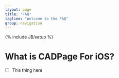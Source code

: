 ```yaml
---
layout: page
title: "FAQ"
tagline: "Welcome to the FAQ"
group: navigation
---
```

{% include JB/setup %}

# What is CADPage For iOS?

- [ ] This thing here